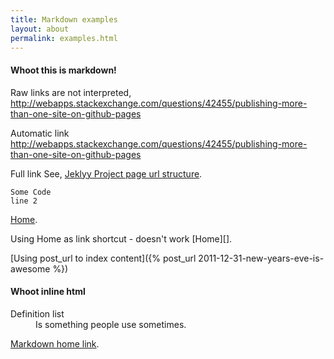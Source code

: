 ```yaml
---
title: Markdown examples
layout: about
permalink: examples.html
---
```


#### Whoot this is markdown!

Raw links are not interpreted,
http://webapps.stackexchange.com/questions/42455/publishing-more-than-one-site-on-github-pages

Automatic link
<http://webapps.stackexchange.com/questions/42455/publishing-more-than-one-site-on-github-pages>

Full link See, [Jeklyy Project page url structure](http://jekyllrb.com/docs/github-pages/#project-page-url-structure).


```
Some Code
line 2
```

[Home](index.html).

Using Home as link shortcut - doesn't work
[Home][].


[Using post_url to index content]({% post_url 2011-12-31-new-years-eve-is-awesome %})

#### Whoot inline html

<dl>
  <dt>Definition list</dt>
  <dd>Is something people use sometimes.</dd>
</dl>

[Markdown home link](index.html).

